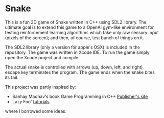 # Snake

This is a fun 2D game of Snake written in C++ using SDL2 library.
The ultimate goal is to extend this game to a OpenAI gym-like environment for testing reinforcement learning algorithms which take only raw sensory input (pixels of the screen); and then, of course, test bunch of things on it.

The SDL2 library (only a version for apple's OSX) is included in the repository. The game was written in Xcode IDE. To run the game simply open the Xcode project and compile.

The actual snake is controlled with arrows (up, down, left, and right), escape key terminates the program. The game ends when the snake bites its tail.


This project was partly inspired by:
 - Sanhay Madhav's book Game Programming in C++ [Publisher's site](http://www.pearsoned.co.uk/bookshop/detail.asp?item=100000000644133)
 - Lazy Foo' [tutorials](http://lazyfoo.net/tutorials/SDL/index.php).
 
where I borrowed some ideas.
